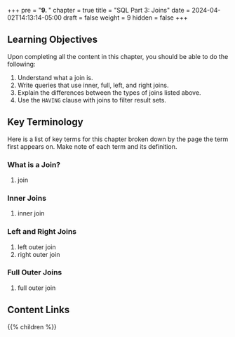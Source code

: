 +++
pre = "<b>9. </b>"
chapter = true
title = "SQL Part 3: Joins"
date = 2024-04-02T14:13:14-05:00
draft = false
weight = 9 
hidden = false 
+++

## Learning Objectives

Upon completing all the content in this chapter, you should be able to do the following:

1. Understand what a join is.
1. Write queries that use inner, full, left, and right joins.
1. Explain the differences between the types of joins listed above.
1. Use the `HAVING` clause with joins to filter result sets.

## Key Terminology

Here is a list of key terms for this chapter broken down by the page the term first appears on. Make note of each term and its definition.

### What is a Join?

1. join

### Inner Joins

1. inner join

### Left and Right Joins

1. left outer join
1. right outer join

### Full Outer Joins

1. full outer join

## Content Links

{{% children %}}
